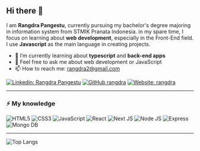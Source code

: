 ## Hi there 👋

I am **Rangdra Pangestu**, currently pursuing my bachelor's degree majoring in information system from STMIK Pranata Indonesia. in my spare time, I focus on learning about **web development**, especially in the Front-End field.
I use **Javascript** as the main language in creating projects.

- 🌱 I’m currently learning about **typescript** and **back-end apps**
-  💬 Feel free to ask me about web development or JavaScript
- 📫 How to reach me: rangdra2@gmail.com

[![Linkedin: Rangdra Pangestu](https://img.shields.io/badge/-Rangdra-blue?style=flat-square&logo=Linkedin&logoColor=white&link=https://www.linkedin.com/in/rangdra-pangestu/)](https://www.linkedin.com/in/rangdra-pangestu/)
[![GitHub rangdra](https://img.shields.io/badge/-rangdra-100000?style=flat-square&logo=github&logoColor=white)](https://github.com/rangdra)
[![Website: rangdra](https://img.shields.io/badge/-Website-000000?style=flat-square&logo=About.me&logoColor=white)](https://rangdrap.vercel.app/)

---

### ⚡  My knowledge
![HTML5](https://img.shields.io/badge/HTML5-E34F26?style=for-the-badge&logo=html5&logoColor=white)
![CSS3](https://img.shields.io/badge/CSS3-1572B6?style=for-the-badge&logo=css3&logoColor=white)
![JavaScript](https://img.shields.io/badge/JavaScript-323330?style=for-the-badge&logo=javascript&logoColor=F7DF1E)
![React](https://img.shields.io/badge/React-20232A?style=for-the-badge&logo=react&logoColor=61DAFB)
![Next JS](https://img.shields.io/badge/next.js-000000?style=for-the-badge&logo=nextdotjs&logoColor=white)
![Node JS](https://img.shields.io/badge/Node.js-339933?style=for-the-badge&logo=nodedotjs&logoColor=white)
![Express](https://img.shields.io/badge/Express.js-000000?style=for-the-badge&logo=express&logoColor=white)
![Mongo DB](https://img.shields.io/badge/MongoDB-white?style=for-the-badge&logo=mongodb&logoColor=4EA94B)

---

![Top Langs](https://github-readme-stats.vercel.app/api/top-langs/?username=gkhan205&layout=compact&theme=dark&hide_border=true)

